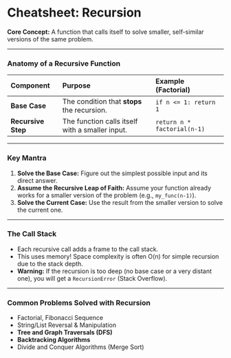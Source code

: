 
# Cheatsheet: Recursion

**Core Concept:** A function that calls itself to solve smaller, self-similar versions of the same problem.

---

### Anatomy of a Recursive Function

| Component | Purpose | Example (Factorial) |
|:---|:---|:---|
| **Base Case** | The condition that **stops** the recursion. | `if n <= 1: return 1` |
| **Recursive Step** | The function calls itself with a smaller input. | `return n * factorial(n-1)` |

---

### Key Mantra

1.  **Solve the Base Case:** Figure out the simplest possible input and its direct answer.
2.  **Assume the Recursive Leap of Faith:** Assume your function already works for a smaller version of the problem (e.g., `my_func(n-1)`).
3.  **Solve the Current Case:** Use the result from the smaller version to solve the current one.

---

### The Call Stack

- Each recursive call adds a frame to the call stack.
- This uses memory! Space complexity is often O(n) for simple recursion due to the stack depth.
- **Warning:** If the recursion is too deep (no base case or a very distant one), you will get a `RecursionError` (Stack Overflow).

---

### Common Problems Solved with Recursion

- Factorial, Fibonacci Sequence
- String/List Reversal & Manipulation
- **Tree and Graph Traversals (DFS)**
- **Backtracking Algorithms**
- Divide and Conquer Algorithms (Merge Sort)
